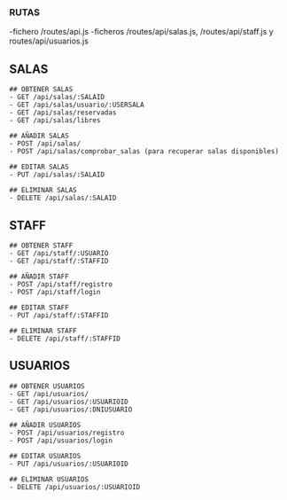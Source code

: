 ### RUTAS 
-fichero /routes/api.js
-ficheros /routes/api/salas.js, /routes/api/staff.js y routes/api/usuarios.js

## SALAS
    ## OBTENER SALAS
    - GET /api/salas/:SALAID
    - GET /api/salas/usuario/:USERSALA
    - GET /api/salas/reservadas
    - GET /api/salas/libres
  
    ## AÑADIR SALAS
    - POST /api/salas/
    - POST /api/salas/comprobar_salas (para recuperar salas disponibles)

    ## EDITAR SALAS
    - PUT /api/salas/:SALAID

    ## ELIMINAR SALAS
    - DELETE /api/salas/:SALAID

## STAFF
    ## OBTENER STAFF
    - GET /api/staff/:USUARIO
    - GET /api/staff/:STAFFID
   
    ## AÑADIR STAFF
    - POST /api/staff/registro
    - POST /api/staff/login

    ## EDITAR STAFF
    - PUT /api/staff/:STAFFID

    ## ELIMINAR STAFF
    - DELETE /api/staff/:STAFFID

## USUARIOS
    ## OBTENER USUARIOS
    - GET /api/usuarios/
    - GET /api/usuarios/:USUARIOID
    - GET /api/usuarios/:DNIUSUARIO
   
    ## AÑADIR USUARIOS
    - POST /api/usuarios/registro
    - POST /api/usuarios/login

    ## EDITAR USUARIOS
    - PUT /api/usuarios/:USUARIOID

    ## ELIMINAR USUARIOS
    - DELETE /api/usuarios/:USUARIOID
